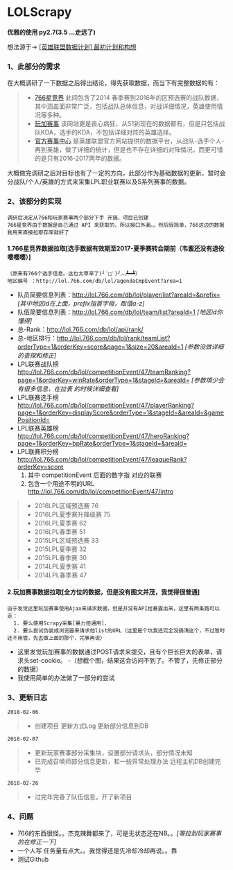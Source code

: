 # LOLScrapy
**优雅的使用 py2.7(3.5 ...走远了)**

想法源于-> [[英雄联盟数据计划] 最初计划和构想](http://stringair.xin/?p=824)
### 1、此部分的需求
  在大概调研了一下数据之后得出结论，得先获取数据，而当下有完整数据的有：
   >* [766星竞界](http://lol.766.com/tour/47) 此间包含了2014 春季赛到2016年的区预选赛的战队数据，其中涵盖面非常广泛，包括战队总体信息，对战详细情况，英雄使用情况等多种。
   >* [玩加赛事](http://www.wanplus.com/lol/teamstats) 该网站更是丧心病狂，从S1到现在的数据都有，但是只包括战队KDA，选手的KDA，不包括详细对阵的英雄选择。
   >* [官方赛事中心](http://lpl.qq.com/es/data/) 是英雄联盟官方网站提供的数据平台，从战队-选手个人-再到英雄，做了详细的统计，但是也不存在详细的对阵情况，而更可惜的是只有2016-2017两年的数据。

   大概做完调研之后对目标也有了一定的方向，此部分作为基础数据的更新，暂时会分战队/个人/英雄的方式来采集LPL职业联赛以及S系列赛事的数据。

### 2、该部分的实现
  	调研后决定从766和玩家赛事两个部分下手 开搞，项目已创建
	766星竞界由于数据是自己通过 API 来获取的，所以接口外漏。。然后很简单，766这边的数据我用来直接拉取存库就好了

#### 1.766星竞界数据拉取[选手数据有效期至2017-夏季赛转会期前（韦酱还没有退役嘤嘤嘤）]
    （原来有766个选手信息。这也太草率了(╯‵□′)╯︵┻━┻）
    地区编号 ：http://lol.766.com/db/lol/agendaCmpEvent?area=1
 - 队员简要信息列表：http://lol.766.com/db/lol/player/list?areaId=&prefix= *[其中地区id在上面，prefix指首字母，取值a-z]*
 - ​队伍简要信息列表：http://lol.766.com/db/lol/team/list?areaId=1 *[地区id你懂得]*
 - 总-Rank：http://lol.766.com/db/lol/api/rank/ 
 - 总-地区排行：http://lol.766.com/db/lol/rank/teamList?orderType=1&orderKey=score&page=1&size=20&areaId=1 *[参数没做详细的查探和修正]*
 - LPL联赛战队榜 http://lol.766.com/db/lol/competitionEvent/47/teamRanking?page=1&orderKey=winRate&orderType=1&stageId=&areaId=  *[参数填少会有很多信息，在拉表 的时候详细查看]*
 - LPL联赛选手榜 http://lol.766.com/db/lol/competitionEvent/47/playerRanking?page=1&orderKey=displayScore&orderType=1&stageId=&areaId=&gamePositionId=
 - LPL联赛英雄榜 http://lol.766.com/db/lol/competitionEvent/47/heroRanking?page=1&orderKey=bpRate&orderType=1&stageId=&areaId=
 - LPL联赛积分榜 http://lol.766.com/db/lol/competitionEvent/47/leagueRank?orderKey=score
    1. 其中 competitionEvent 后面的数字指 对应的联赛
    2. 包含一个用途不明的URL http://lol.766.com/db/lol/competitionEvent/47/intro
  >* 2016LPL区域预选赛    76
  >* 2016LPL夏季赛升降级赛 75
  >* 2016LPL夏季赛  62
  >* 2016LPL春季赛 51
  >* 2015LPL区域预选赛 33
  >* 2015LPL夏季赛 32  
  >* 2015LPL春季赛 30
  >* 2014LPL夏季赛 41
  >* 2014LPL春季赛  47

#### 2.玩加赛事数据拉取[全方位的数据，但是没有图文并茂，我觉得很普通]
	由于发觉这里玩加赛事使用Ajax来请求数据，但是并没有API给暴露出来，这里有两条路可以走：
	  1. 要么使用Scrapy采集[暴力但通用]，
	  2. 要么尝试伪装成浏览器来请求他list的URL（这里是个坑我还完全没搞清这个，不过暂时还不用管，先去做上面的那个，完事再说）

 - 这里发觉玩加赛事的数据通过POST请求来提交，且有个巨长巨大的表单，请求头set-cookie。
    -（想截个图，结果这会访问不到了。不管了，先修正部分的数据）
 - 我使用简单的办法做了一部分的尝试
### 3、更新日志
`2018-02-06`
> - 创建项目  更新方式Log 更新部分信息到DB

`2018-02-07`
> - 更新玩家赛事部分采集块，设置部分请求头，部分情况未知
> - 已完成召唤师部分信息更新，和一些异常处理办法 远程主机DB创建完毕

`2018-02-26`
> - 过完年完善了队伍信息，开了新项目

### 4、问题
- 766的东西很怪。。杰克辣舞都来了，可是无状态还在NB。。*[等拉到玩家赛事的在修正一下]*
- 一个人写 任务量有点大。。我觉得还是先冷却冷却再说。。靠
- 测试Github